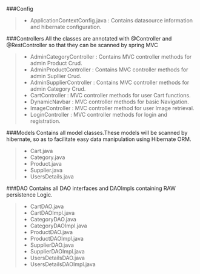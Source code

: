 ###Config
> - ApplicationContextConfig.java : Contains datasource information and hibernate configuration.

###Controllers 
 All the classes are annotated with @Controller and @RestController so that they can be scanned by spring MVC
> -	AdminCategoryController :  Contains MVC controller methods for admin Product Crud.
> -	AdminProductController : Contains MVC controller methods for admin Supllier Crud.
> -	AdminSupplierController : Contains MVC controller methods for admin Category Crud.
> -	CartController : MVC controller methods for user Cart functions.
> -	DynamicNavbar : MVC controller methods for basic Navigation.
> -	ImageController : MVC controller method for user Image retrieval.
> -  LoginController : MVC controller methods for login and registration.


###Models
 Contains all model classes.These models will be scanned by hibernate, so as to facilitate easy data manipulation using Hibernate ORM.
> -   Cart.java
> -   Category.java
> -   Product.java
> -   Supplier.java
> -   UsersDetails.java

###DAO
 Contains all DAO interfaces and DAOImpls containing RAW persistence Logic.
> - CartDAO.java
> - CartDAOImpl.java
> - CategoryDAO.java
> - CategoryDAOImpl.java
> - ProductDAO.java
> - ProductDAOImpl.java
> - SupplierDAO.java
> - SupplierDAOImpl.java
> - UsersDetailsDAO.java
> - UsersDetailsDAOImpl.java
